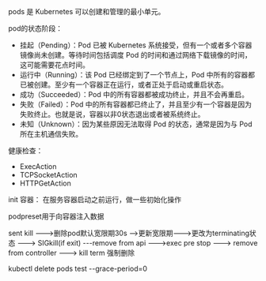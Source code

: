 pods 是 Kubernetes 可以创建和管理的最小单元。

pod的状态阶段：

- 挂起（Pending）：Pod 已被 Kubernetes 系统接受，但有一个或者多个容器镜像尚未创建。等待时间包括调度 Pod 的时间和通过网络下载镜像的时间，这可能需要花点时间。
- 运行中（Running）：该 Pod 已经绑定到了一个节点上，Pod 中所有的容器都已被创建。至少有一个容器正在运行，或者正处于启动或重启状态。
- 成功（Succeeded）：Pod 中的所有容器都被成功终止，并且不会再重启。
- 失败（Failed）：Pod 中的所有容器都已终止了，并且至少有一个容器是因为失败终止。也就是说，容器以非0状态退出或者被系统终止。
- 未知（Unknown）：因为某些原因无法取得 Pod 的状态，通常是因为与 Pod 所在主机通信失败。

健康检查：

- ExecAction
- TCPSocketAction
- HTTPGetAction

init 容器：
在服务容器启动之前运行，做一些初始化操作

podpreset用于向容器注入数据


sent kill --->删除pod默认宽限期30s -->更新宽限期--->更改为terminating状态     ---> SIGkill(if exit) ---remove from api
                                               --->exec pre stop
                                               ---> remove from controller
                                               ---> kill term
强制删除

kubectl delete pods test --grace-period=0
                                           